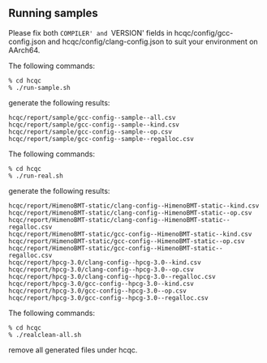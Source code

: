 ## Running samples

Please fix both `COMPILER' and `VERSION' fields in hcqc/config/gcc-config.json and hcqc/config/clang-config.json to suit your environment on AArch64.

The following commands:

    % cd hcqc
    % ./run-sample.sh

generate the following results:

    hcqc/report/sample/gcc-config--sample--all.csv
    hcqc/report/sample/gcc-config--sample--kind.csv
    hcqc/report/sample/gcc-config--sample--op.csv
    hcqc/report/sample/gcc-config--sample--regalloc.csv

The following commands:

    % cd hcqc
    % ./run-real.sh

generate the following results:

    hcqc/report/HimenoBMT-static/clang-config--HimenoBMT-static--kind.csv
    hcqc/report/HimenoBMT-static/clang-config--HimenoBMT-static--op.csv
    hcqc/report/HimenoBMT-static/clang-config--HimenoBMT-static--regalloc.csv
    hcqc/report/HimenoBMT-static/gcc-config--HimenoBMT-static--kind.csv
    hcqc/report/HimenoBMT-static/gcc-config--HimenoBMT-static--op.csv
    hcqc/report/HimenoBMT-static/gcc-config--HimenoBMT-static--regalloc.csv
    hcqc/report/hpcg-3.0/clang-config--hpcg-3.0--kind.csv
    hcqc/report/hpcg-3.0/clang-config--hpcg-3.0--op.csv
    hcqc/report/hpcg-3.0/clang-config--hpcg-3.0--regalloc.csv
    hcqc/report/hpcg-3.0/gcc-config--hpcg-3.0--kind.csv
    hcqc/report/hpcg-3.0/gcc-config--hpcg-3.0--op.csv
    hcqc/report/hpcg-3.0/gcc-config--hpcg-3.0--regalloc.csv

The following commands:

    % cd hcqc
    % ./realclean-all.sh

remove all generated files under hcqc.
